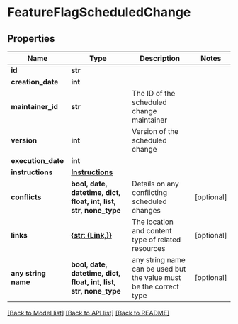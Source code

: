 # FeatureFlagScheduledChange


## Properties
Name | Type | Description | Notes
------------ | ------------- | ------------- | -------------
**id** | **str** |  | 
**creation_date** | **int** |  | 
**maintainer_id** | **str** | The ID of the scheduled change maintainer | 
**version** | **int** | Version of the scheduled change | 
**execution_date** | **int** |  | 
**instructions** | [**Instructions**](Instructions.md) |  | 
**conflicts** | **bool, date, datetime, dict, float, int, list, str, none_type** | Details on any conflicting scheduled changes | [optional] 
**links** | [**{str: (Link,)}**](Link.md) | The location and content type of related resources | [optional] 
**any string name** | **bool, date, datetime, dict, float, int, list, str, none_type** | any string name can be used but the value must be the correct type | [optional]

[[Back to Model list]](../README.md#documentation-for-models) [[Back to API list]](../README.md#documentation-for-api-endpoints) [[Back to README]](../README.md)


